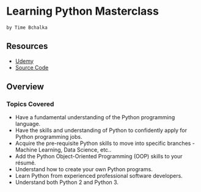 # Learning Python Masterclass

    by Time Bchalka


## Resources
- [Udemy](https://www.udemy.com/course/python-the-complete-python-developer-course/)
- [Source Code](https://www.udemy.com/course/python-the-complete-python-developer-course/learn/lecture/3995760#learning-tools)


## Overview

### Topics Covered

- Have a fundamental understanding of the Python programming language.
- Have the skills and understanding of Python to confidently apply for Python programming jobs.
- Acquire the pre-requisite Python skills to move into specific branches - Machine Learning, Data Science, etc..
- Add the Python Object-Oriented Programming (OOP) skills to your résumé.
- Understand how to create your own Python programs.
- Learn Python from experienced professional software developers.
- Understand both Python 2 and Python 3.
